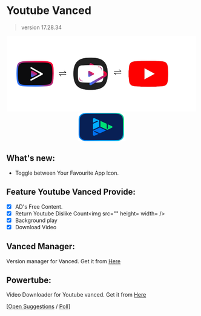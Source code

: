# Youtube Vanced 
>version 17.28.34

<div align=center>
  <img src="icon.png" alt="Logo" height=200 width=500 />
  <img src="ic_launcher_4.png" alt="Logo" height=75 width=125 />
</div>

## What's new:

- Toggle between Your Favourite App Icon.

## Feature Youtube Vanced Provide:

- [x] AD's Free Content.
- [x] Return Youtube Dislike Count<img src="" height=  width= /> 
- [x] Background play 
- [x] Download Video 

## Vanced Manager:

Version manager for Vanced. Get it from [Here]()

## Powertube:
Video Downloader for Youtube vanced. Get it from [Here]()

[[Open Suggestions](https://t.me/The_Positive_Viewer) / [Poll]()]
